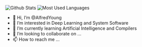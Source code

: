 ![Github Stats](https://github-readme-stats.vercel.app/api?username=AlfredYoung&show_icons=true&theme=dark&count_private=true)
![Most Used Languages](https://github-readme-stats.vercel.app/api/top-langs/?username=AlfredYoung&theme=dark&layout=compact)

- 👋 Hi, I’m @AlfredYoung
- 👀 I’m interested in Deep Learning and System Software
- 🌱 I’m currently learning Artificial Intelligence and Compilers
- 💞️ I’m looking to collaborate on ...
- 📫 How to reach me ...

<!---
AlfredYoung/AlfredYoung is a ✨ special ✨ repository because its `README.md` (this file) appears on your GitHub profile.
You can click the Preview link to take a look at your changes.
--->

